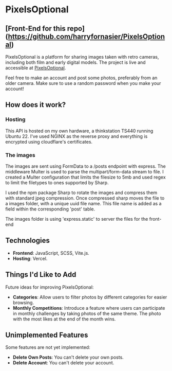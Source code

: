 # PixelsOptional

## [Front-End for this repo] (https://github.com/harryfornasier/PixelsOptional)

PixelsOptional is a platform for sharing images taken with retro cameras, including both film and early digital models. The project is live and accessible at [PixelsOptional](https://pixels-optional.vercel.app).

Feel free to make an account and post some photos, preferably from an older camera. Make sure to use a random password when you make your account!  

## How does it work?

### Hosting

This API is hosted on my own hardware, a thinkstation TS440 running Ubuntu 22. I've used NGINX as the reverse proxy and everything is encrypted using cloudflare's certificates.

### The images

The images are sent using FormData to a /posts endpoint with express. The middleware Multer is used to parse the multipart/form-data stream to file. I created a Multer configuration that limits the filesize to 5mb and used regex to limit the filetypes to ones supported by Sharp.

I used the npm package Sharp to rotate the images and compress them with standard jpeg compression. Once compressed sharp moves the file to a images folder, with a unique uuid file name. This file name is added as a field within the corresponding 'post' table. 

The images folder is using 'express.static' to server the files for the front-end

## Technologies

- **Frontend**: JavaScript, SCSS, Vite.js.
- **Hosting**: Vercel.

## Things I'd Like to Add

Future ideas for improving PixelsOptional:
- **Categories**: Allow users to filter photos by different categories for easier browsing.
- **Monthly Competitions**: Introduce a feature where users can participate in monthly challenges by taking photos of the same theme. The photo with the most likes at the end of the month wins.

## Unimplemented Features

Some features are not yet implemented:
- **Delete Own Posts**: You can't delete your own posts.
- **Delete Account**: You can't delete your account.
